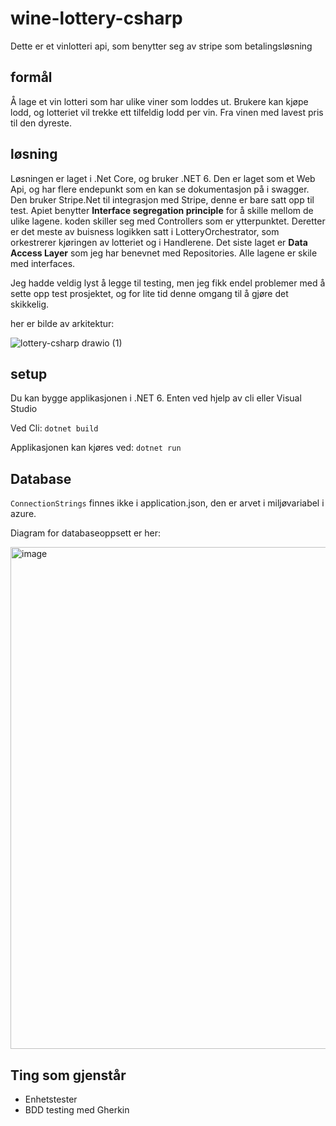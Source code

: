 # wine-lottery-csharp
Dette er et vinlotteri api, som benytter seg av stripe som betalingsløsning

## formål
Å lage et vin lotteri som har ulike viner som loddes ut. Brukere kan kjøpe lodd, og lotteriet vil trekke ett tilfeldig lodd per vin. Fra vinen med lavest pris til den dyreste. 

## løsning
Løsningen er laget i .Net Core, og bruker .NET 6. Den er laget som et Web Api, og har flere endepunkt som en kan se dokumentasjon på i swagger. Den bruker Stripe.Net til integrasjon med Stripe, denne er bare satt opp til test. Apiet benytter __Interface segregation principle__ for å skille mellom de ulike lagene. koden skiller seg med Controllers som er ytterpunktet. Deretter er det meste av buisness logikken satt i LotteryOrchestrator, som orkestrerer kjøringen av lotteriet og i Handlerene. Det siste laget er __Data Access Layer__ som jeg har benevnet med Repositories. Alle lagene er skile med interfaces. 

Jeg hadde veldig lyst å legge til testing, men jeg fikk endel problemer med å sette opp test prosjektet, og for lite tid denne omgang til å gjøre det skikkelig.

her er bilde av arkitektur: 

![lottery-csharp drawio (1)](https://user-images.githubusercontent.com/16582039/233932316-ade9e130-9cd2-4bec-bea5-dcb5dd569316.png)

## setup
Du kan bygge applikasjonen i .NET 6. Enten ved hjelp av cli eller Visual Studio

Ved Cli:
 ```dotnet build ```
 
 Applikasjonen kan kjøres ved:
 ``` dotnet run ```
 
 ## Database 
 ```ConnectionStrings``` finnes ikke i application.json, den er arvet i miljøvariabel i azure. 
 
 Diagram for databaseoppsett er her: 

 <img width="803" alt="image" src="https://user-images.githubusercontent.com/16582039/234012633-0a453097-71b5-4a70-b47d-20b6e2df8cb9.png">
 
 ## Ting som gjenstår
  - Enhetstester
  - BDD testing med Gherkin

